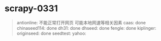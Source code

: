 # scrapy-0331
> antionline: 不能正常打开网页 可能本地网速等相关因素
> caas: done
> chinaseed114: done
> dh31: done
> dhseed: done
> fengle: done
> kiplinger: 
> originseed: done
> seedtest: 
> yahoo:
